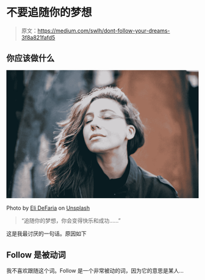 # 不要追随你的梦想

> 原文：<https://medium.com/swlh/dont-follow-your-dreams-3f8a821fafd5>

## 你应该做什么

![](img/3a1d384aa63c7aa91df7db051358ba76.png)

Photo by [Eli DeFaria](https://unsplash.com/photos/vCzh1jOyre8?utm_source=unsplash&utm_medium=referral&utm_content=creditCopyText) on [Unsplash](https://unsplash.com/search/photos/dreaming?utm_source=unsplash&utm_medium=referral&utm_content=creditCopyText)

> “追随你的梦想，你会变得快乐和成功……”

这是我最讨厌的一句话。原因如下

## Follow 是被动词

我不喜欢跟随这个词。Follow 是一个非常被动的词，因为它的意思是某人…